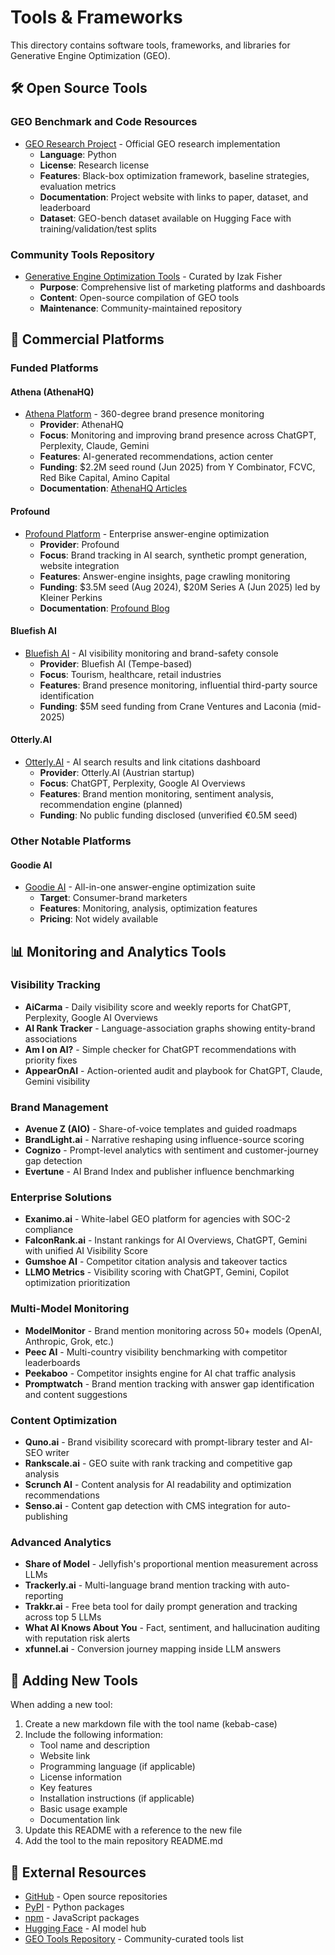 # Tools & Frameworks

This directory contains software tools, frameworks, and libraries for Generative Engine Optimization (GEO).

## 🛠️ Open Source Tools

### GEO Benchmark and Code Resources
- [GEO Research Project](https://generative-engines.com/GEO/) - Official GEO research implementation
  - **Language**: Python
  - **License**: Research license
  - **Features**: Black-box optimization framework, baseline strategies, evaluation metrics
  - **Documentation**: Project website with links to paper, dataset, and leaderboard
  - **Dataset**: GEO-bench dataset available on Hugging Face with training/validation/test splits

### Community Tools Repository
- [Generative Engine Optimization Tools](https://raw.githubusercontent.com/izak-fisher/generative-engine-optimization-tools/refs/heads/main/README.md) - Curated by Izak Fisher
  - **Purpose**: Comprehensive list of marketing platforms and dashboards
  - **Content**: Open-source compilation of GEO tools
  - **Maintenance**: Community-maintained repository

## 💼 Commercial Platforms

### Funded Platforms

#### Athena (AthenaHQ)
- [Athena Platform](https://www.athenahq.ai/) - 360-degree brand presence monitoring
  - **Provider**: AthenaHQ
  - **Focus**: Monitoring and improving brand presence across ChatGPT, Perplexity, Claude, Gemini
  - **Features**: AI-generated recommendations, action center
  - **Funding**: $2.2M seed round (Jun 2025) from Y Combinator, FCVC, Red Bike Capital, Amino Capital
  - **Documentation**: [AthenaHQ Articles](https://www.athenahq.ai/articles/)

#### Profound
- [Profound Platform](https://www.tryprofound.com/) - Enterprise answer-engine optimization
  - **Provider**: Profound
  - **Focus**: Brand tracking in AI search, synthetic prompt generation, website integration
  - **Features**: Answer-engine insights, page crawling monitoring
  - **Funding**: $3.5M seed (Aug 2024), $20M Series A (Jun 2025) led by Kleiner Perkins
  - **Documentation**: [Profound Blog](https://www.tryprofound.com/blog/)

#### Bluefish AI
- [Bluefish AI](https://bluefish.ai/) - AI visibility monitoring and brand-safety console
  - **Provider**: Bluefish AI (Tempe-based)
  - **Focus**: Tourism, healthcare, retail industries
  - **Features**: Brand presence monitoring, influential third-party source identification
  - **Funding**: $5M seed funding from Crane Ventures and Laconia (mid-2025)

#### Otterly.AI
- [Otterly.AI](https://otterly.ai/) - AI search results and link citations dashboard
  - **Provider**: Otterly.AI (Austrian startup)
  - **Focus**: ChatGPT, Perplexity, Google AI Overviews
  - **Features**: Brand mention monitoring, sentiment analysis, recommendation engine (planned)
  - **Funding**: No public funding disclosed (unverified €0.5M seed)

### Other Notable Platforms

#### Goodie AI
- [Goodie AI](https://goodie.ai/) - All-in-one answer-engine optimization suite
  - **Target**: Consumer-brand marketers
  - **Features**: Monitoring, analysis, optimization features
  - **Pricing**: Not widely available

## 📊 Monitoring and Analytics Tools

### Visibility Tracking
- **AiCarma** - Daily visibility score and weekly reports for ChatGPT, Perplexity, Google AI Overviews
- **AI Rank Tracker** - Language-association graphs showing entity-brand associations
- **Am I on AI?** - Simple checker for ChatGPT recommendations with priority fixes
- **AppearOnAI** - Action-oriented audit and playbook for ChatGPT, Claude, Gemini visibility

### Brand Management
- **Avenue Z (AIO)** - Share-of-voice templates and guided roadmaps
- **BrandLight.ai** - Narrative reshaping using influence-source scoring
- **Cognizo** - Prompt-level analytics with sentiment and customer-journey gap detection
- **Evertune** - AI Brand Index and publisher influence benchmarking

### Enterprise Solutions
- **Exanimo.ai** - White-label GEO platform for agencies with SOC-2 compliance
- **FalconRank.ai** - Instant rankings for AI Overviews, ChatGPT, Gemini with unified AI Visibility Score
- **Gumshoe AI** - Competitor citation analysis and takeover tactics
- **LLMO Metrics** - Visibility scoring with ChatGPT, Gemini, Copilot optimization prioritization

### Multi-Model Monitoring
- **ModelMonitor** - Brand mention monitoring across 50+ models (OpenAI, Anthropic, Grok, etc.)
- **Peec AI** - Multi-country visibility benchmarking with competitor leaderboards
- **Peekaboo** - Competitor insights engine for AI chat traffic analysis
- **Promptwatch** - Brand mention tracking with answer gap identification and content suggestions

### Content Optimization
- **Quno.ai** - Brand visibility scorecard with prompt-library tester and AI-SEO writer
- **Rankscale.ai** - GEO suite with rank tracking and competitive gap analysis
- **Scrunch AI** - Content analysis for AI readability and optimization recommendations
- **Senso.ai** - Content gap detection with CMS integration for auto-publishing

### Advanced Analytics
- **Share of Model** - Jellyfish's proportional mention measurement across LLMs
- **Trackerly.ai** - Multi-language brand mention tracking with auto-reporting
- **Trakkr.ai** - Free beta tool for daily prompt generation and tracking across top 5 LLMs
- **What AI Knows About You** - Fact, sentiment, and hallucination auditing with reputation risk alerts
- **xfunnel.ai** - Conversion journey mapping inside LLM answers

## 📝 Adding New Tools

When adding a new tool:

1. Create a new markdown file with the tool name (kebab-case)
2. Include the following information:
   - Tool name and description
   - Website link
   - Programming language (if applicable)
   - License information
   - Key features
   - Installation instructions (if applicable)
   - Basic usage example
   - Documentation link
3. Update this README with a reference to the new file
4. Add the tool to the main repository README.md

## 🔗 External Resources

- [GitHub](https://github.com/) - Open source repositories
- [PyPI](https://pypi.org/) - Python packages
- [npm](https://www.npmjs.com/) - JavaScript packages
- [Hugging Face](https://huggingface.co/) - AI model hub
- [GEO Tools Repository](https://raw.githubusercontent.com/izak-fisher/generative-engine-optimization-tools/refs/heads/main/README.md) - Community-curated tools list
